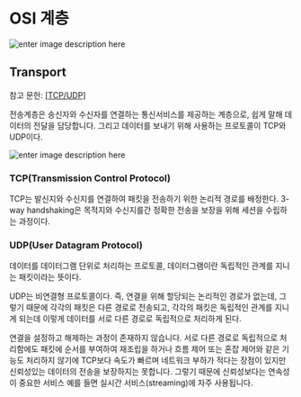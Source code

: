# OSI 계층

![enter image description here](https://t1.daumcdn.net/cfile/tistory/99F6363359FDDC9E1F)


## Transport
참고 문헌:  [[TCP/UDP]](https://mangkyu.tistory.com/15)

전송계층은 송신자와 수신자를 연결하는 통신서비스를 제공하는 계층으로, 쉽게 말해 데이터의 전달을 담당합니다. 그리고 데이터를 보내기 위해 사용하는 프로토콜이 TCP와 UDP이다. 

![enter image description here](https://t1.daumcdn.net/cfile/tistory/990C0F3359FDD3F80C)

### TCP(Transmission Control Protocol)

TCP는 발신지와 수신지를 연결하여 패킷을 전송하기 위한 논리적 경로를 배정한다. 3-way handshaking은 목적지와 수신지를간 정확한 전송을 보장을 위해 세션을 수립하는 과정이다.  

### UDP(User Datagram Protocol)

데이터를 데이터그램 단위로 처리하는 프로토콜, 데이터그램이란 독립적인 관계를 지니는 패킷이라는 뜻이다.

UDP는 비연결형 프로토콜이다. 즉, 연결을 위해 할당되는 논리적인 경로가 없는데, 그렇기 때문에 각각의 패킷은 다른 경로로 전송되고, 각각의 패킷은 독립적인 관계를 지니게 되는데 이렇게 데이터를 서로 다른 경로로 독립적으로 처리하게 된다.

연결을 설정하고 해제하는 과정이 존재하지 않습니다. 서로 다른 경로로 독립적으로 처리함에도 패킷에 순서를 부여하여 재조립을 하거나 흐름 제어 또는 혼잡 제어와 같은 기능도 처리하지 않기에 TCP보다 속도가 빠르며 네트워크 부하가 적다는 장점이 있지만 신뢰성있는 데이터의 전송을 보장하지는 못합니다. 그렇기 때문에 신뢰성보다는 연속성이 중요한 서비스  예를 들면 실시간 서비스(streaming)에 자주 사용됩니다.

<!--stackedit_data:
eyJoaXN0b3J5IjpbMTQzOTExNDgwNCwxMzk3ODAwMjIzLDE3Nj
gxNDQ0NjNdfQ==
-->